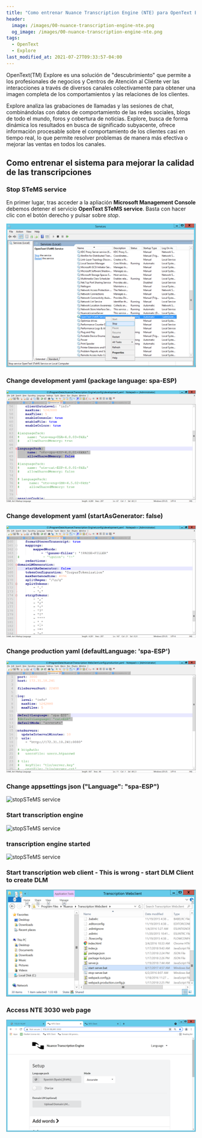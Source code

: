 ```yaml
---
title: "Como entrenar Nuance Transcription Engine (NTE) para OpenText Explore"
header:
  image: /images/00-nuance-transcription-engine-nte.png
  og_image: /images/00-nuance-transcription-engine-nte.png
tags:
  - OpenText
  - Explore
last_modified_at: 2021-07-27T09:33:57-04:00
---
```


OpenText(TM) Explore es una solución de "descubrimiento" que permite a los profesionales de negocios y 
Centros de Atención al Cliente ver las interacciones a través de diversos canales colectivamente para 
obtener una imagen completa de los comportamientos y las relaciones de los clientes.

Explore analiza las grabaciones de llamadas y las sesiones de chat, combinándolas con datos de comportamiento 
de las redes sociales, blogs de todo el mundo, foros y cobertura de noticias. Explore, busca de forma dinámica 
los resultados en busca de significado subyacente, ofrece información procesable sobre el comportamiento 
de los clientes casi en tiempo real, lo que permite resolver problemas de manera más efectiva o mejorar las 
ventas en todos los canales.

## Como entrenar el sistema para mejorar la calidad de las transcripciones

### Stop STeMS service  
En primer lugar, tras acceder a la apliación **Microsoft Management Console** debemos detener el servicio **OpenText STeMS service**.
Basta con hacer clic con el botón derecho y pulsar sobre *stop*.

![stopSTeMS service](/images/01-stop-STeMS-service.png)

### Change development yaml (package language: spa-ESP)  
![stopSTeMS service](/images/02-change-development-yaml.png)


### Change development yaml (startAsGenerator: false)  
![stopSTeMS service](/images/03-change-development-yaml.png)

### Change production yaml (defaultLanguage: 'spa-ESP')  
![stopSTeMS service](/images/04-change-production-yaml.png)


### Change appsettings json ("Language": "spa-ESP")  
![stopSTeMS service](05-change-appsettings-json.png)

### Start transcription engine  
![stopSTeMS service](06-start-transcription-engine.png)

### transcription engine started  
![stopSTeMS service](07-transcription-engine-started.png)

### Start transcription web client  - This is wrong - start DLM Client to create DLM 
![stopSTeMS service](/images/08-start-transcription-web-client.png)

### Access NTE 3030 web page
![stopSTeMS service](/images/09-access-nte.png)
